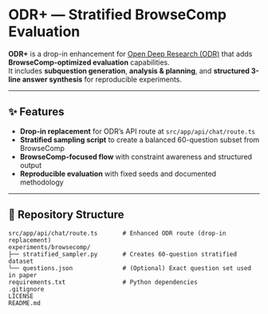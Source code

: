# ODR+ — Stratified BrowseComp Evaluation

**ODR+** is a drop-in enhancement for [Open Deep Research (ODR)](https://github.com/nickscamara/open-deep-research) that adds **BrowseComp-optimized evaluation** capabilities.  
It includes **subquestion generation**, **analysis & planning**, and **structured 3-line answer synthesis** for reproducible experiments.

---

## ✨ Features

- **Drop-in replacement** for ODR’s API route at `src/app/api/chat/route.ts`
- **Stratified sampling script** to create a balanced 60-question subset from BrowseComp
- **BrowseComp-focused flow** with constraint awareness and structured output
- **Reproducible evaluation** with fixed seeds and documented methodology

---

## 📂 Repository Structure

```plaintext
src/app/api/chat/route.ts       # Enhanced ODR route (drop-in replacement)
experiments/browsecomp/
├── stratified_sampler.py       # Creates 60-question stratified dataset
└── questions.json              # (Optional) Exact question set used in paper
requirements.txt                # Python dependencies
.gitignore
LICENSE
README.md
